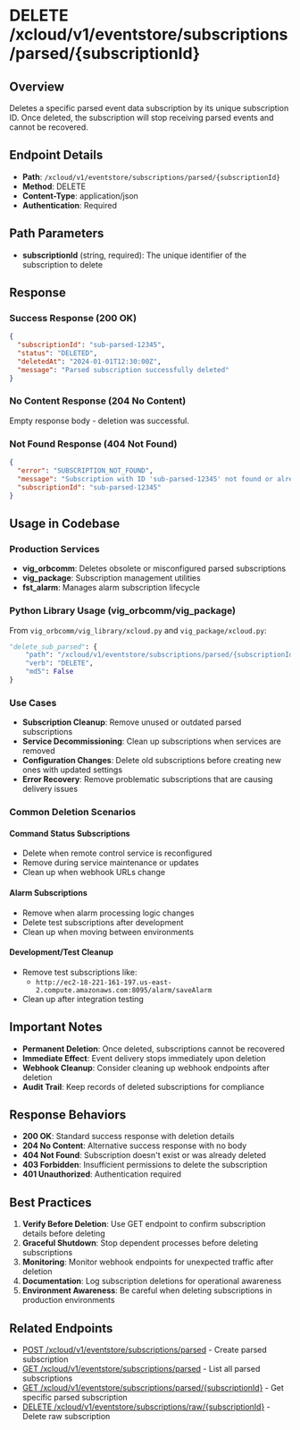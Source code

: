 # DELETE /xcloud/v1/eventstore/subscriptions/parsed/{subscriptionId}

## Overview
Deletes a specific parsed event data subscription by its unique subscription ID. Once deleted, the subscription will stop receiving parsed events and cannot be recovered.

## Endpoint Details
- **Path**: `/xcloud/v1/eventstore/subscriptions/parsed/{subscriptionId}`
- **Method**: DELETE
- **Content-Type**: application/json
- **Authentication**: Required

## Path Parameters
- **subscriptionId** (string, required): The unique identifier of the subscription to delete

## Response
### Success Response (200 OK)
```json
{
  "subscriptionId": "sub-parsed-12345",
  "status": "DELETED",
  "deletedAt": "2024-01-01T12:30:00Z",
  "message": "Parsed subscription successfully deleted"
}
```

### No Content Response (204 No Content)
Empty response body - deletion was successful.

### Not Found Response (404 Not Found)
```json
{
  "error": "SUBSCRIPTION_NOT_FOUND",
  "message": "Subscription with ID 'sub-parsed-12345' not found or already deleted",
  "subscriptionId": "sub-parsed-12345"
}
```

## Usage in Codebase

### Production Services
- **vig_orbcomm**: Deletes obsolete or misconfigured parsed subscriptions
- **vig_package**: Subscription management utilities
- **fst_alarm**: Manages alarm subscription lifecycle

### Python Library Usage (vig_orbcomm/vig_package)
From `vig_orbcomm/vig_library/xcloud.py` and `vig_package/xcloud.py`:
```python
"delete_sub_parsed": {
    "path": "/xcloud/v1/eventstore/subscriptions/parsed/{subscriptionId}",
    "verb": "DELETE",
    "md5": False
}
```

### Use Cases
- **Subscription Cleanup**: Remove unused or outdated parsed subscriptions
- **Service Decommissioning**: Clean up subscriptions when services are removed
- **Configuration Changes**: Delete old subscriptions before creating new ones with updated settings
- **Error Recovery**: Remove problematic subscriptions that are causing delivery issues

### Common Deletion Scenarios

#### Command Status Subscriptions
- Delete when remote control service is reconfigured
- Remove during service maintenance or updates
- Clean up when webhook URLs change

#### Alarm Subscriptions
- Remove when alarm processing logic changes
- Delete test subscriptions after development
- Clean up when moving between environments

#### Development/Test Cleanup
- Remove test subscriptions like:
  - `http://ec2-18-221-161-197.us-east-2.compute.amazonaws.com:8095/alarm/saveAlarm`
- Clean up after integration testing

## Important Notes
- **Permanent Deletion**: Once deleted, subscriptions cannot be recovered
- **Immediate Effect**: Event delivery stops immediately upon deletion
- **Webhook Cleanup**: Consider cleaning up webhook endpoints after deletion
- **Audit Trail**: Keep records of deleted subscriptions for compliance

## Response Behaviors
- **200 OK**: Standard success response with deletion details
- **204 No Content**: Alternative success response with no body
- **404 Not Found**: Subscription doesn't exist or was already deleted
- **403 Forbidden**: Insufficient permissions to delete the subscription
- **401 Unauthorized**: Authentication required

## Best Practices
1. **Verify Before Deletion**: Use GET endpoint to confirm subscription details before deleting
2. **Graceful Shutdown**: Stop dependent processes before deleting subscriptions
3. **Monitoring**: Monitor webhook endpoints for unexpected traffic after deletion
4. **Documentation**: Log subscription deletions for operational awareness
5. **Environment Awareness**: Be careful when deleting subscriptions in production environments

## Related Endpoints
- [POST /xcloud/v1/eventstore/subscriptions/parsed](v1-eventstore-subscriptions-parsed-post.md) - Create parsed subscription
- [GET /xcloud/v1/eventstore/subscriptions/parsed](v1-eventstore-subscriptions-parsed-get.md) - List all parsed subscriptions
- [GET /xcloud/v1/eventstore/subscriptions/parsed/{subscriptionId}](v1-eventstore-subscriptions-parsed-id-get.md) - Get specific parsed subscription
- [DELETE /xcloud/v1/eventstore/subscriptions/raw/{subscriptionId}](v1-eventstore-subscriptions-raw-id-delete.md) - Delete raw subscription